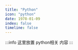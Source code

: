 ```yaml
---
title: "Python"
icon: "python"
date: 1978-01-09
index: false
timeline: false
---
```

:::info
这里放置 python相关 内容
:::


<AutoCatalog />